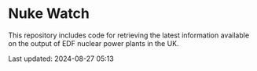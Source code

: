 # Nuke Watch

This repository includes code for retrieving the latest information available on the output of EDF nuclear power plants in the UK.

Last updated: 2024-08-27 05:13